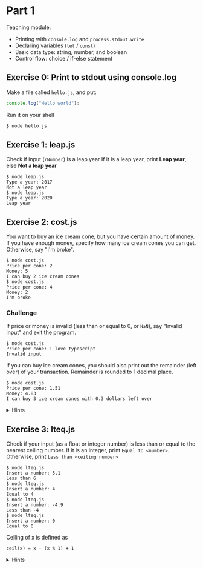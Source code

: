 # Part 1

Teaching module:

- Printing with `console.log` and `process.stdout.write`
- Declaring variables (`let` / `const`)
- Basic data type: string, number, and boolean
- Control flow: choice / if-else statement

## Exercise 0: Print to stdout using console.log

Make a file called `hello.js`, and put:

```js
console.log("Hello world");
```

Run it on your shell

```sh
$ node hello.js
```

## Exercise 1: leap.js

Check if input (`rNumber`) is a leap year
If it is a leap year, print **Leap year**, else **Not a leap year**

```
$ node leap.js
Type a year: 2017
Not a leap year
$ node leap.js
Type a year: 2020
Leap year
```

## Exercise 2: cost.js

You want to buy an ice cream cone, but you have certain amount of money.
If you have enough money, specify how many ice cream cones you can get. Otherwise, say "I'm broke".

```
$ node cost.js
Price per cone: 2
Money: 5
I can buy 2 ice cream cones
$ node cost.js
Price per cone: 4
Money: 2
I'm broke
```

### Challenge

If price or money is invalid (less than or equal to 0, or `NaN`), say "Invalid input" and exit the program.

```
$ node cost.js
Price per cone: I love typescript
Invalid input
```

If you can buy ice cream cones, you should also print out the remainder (left over) of your transaction. Remainder is rounded to 1 decimal place.

```
$ node cost.js
Price per cone: 1.51
Money: 4.83
I can buy 3 ice cream cones with 0.3 dollars left over
```

<details>
<summary>Hints</summary>

> `isNaN(x)` is a function that takes a number and checks whether it is not a number (`NaN`)

> To round a number to x decimal places, use `number.toFixed(x)`

> Use `process.exit(status)` to exit a Node.JS program. `status` is a number.

</details>

## Exercise 3: lteq.js

Check if your input (as a float or integer number) is less than or equal to the nearest ceiling number. If it is an integer, print `Equal to <number>`. Otherwise, print `Less than <ceiling number>`

```
$ node lteq.js
Insert a number: 5.1
Less than 6
$ node lteq.js
Insert a number: 4
Equal to 4
$ node lteq.js
Insert a number: -4.9
Less than -4
$ node lteq.js
Insert a number: 0
Equal to 0
```

Ceiling of x is defined as

```
ceil(x) = x - (x % 1) + 1
```

<details>
<summary>Hints</summary>

> You can use `Math.ceil(x)` in JavaScript to calculate ceiling of x

</details>
